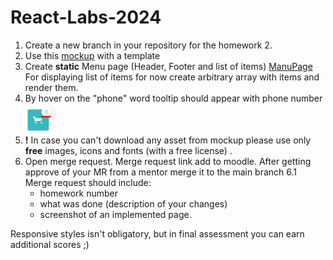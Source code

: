 # React-Labs-2024

1. Create a new branch in your repository for the homework 2.
2. Use this [mockup](https://www.figma.com/file/zXWAWEDbSkA4oIW3B9osgN/Delivery-food?type=design&node-id=0-1&mode=design) with a template
3. Create **static** Menu page (Header, Footer and list of items) [ManuPage](https://www.figma.com/file/zXWAWEDbSkA4oIW3B9osgN/Delivery-food?type=design&node-id=1-2&mode=design)
   For displaying list of items for now create arbitrary array with items and render them.
4. By hover on the "phone" word tooltip should appear with phone number
      ![img.png](img.png)
5. **!** In case you can't download any asset from mockup please use only **free** images, icons and fonts (with a free license) .
6. Open merge request. Merge request link add to moodle. After getting approve of your MR from a mentor merge it to the main branch
 6.1 Merge request should include:
    - homework number
    - what was done (description of your changes)
    - screenshot of an implemented page.

Responsive styles isn't obligatory, but in final assessment you can earn additional scores ;)
